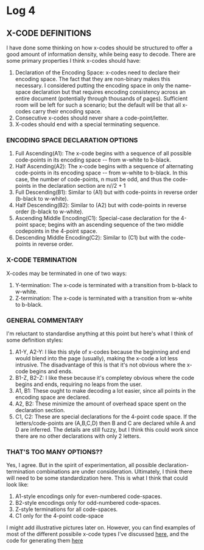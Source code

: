 # Log 4

## X-CODE DEFINITIONS

I have done some thinking on how x-codes should be structured to offer a good amount of information density, while being easy to decode. There are some primary properties I think x-codes should have:

1. Declaration of the Encoding Space: x-codes need to declare their encoding space. The fact that they are non-binary makes this necessary. I considered putting the encoding space in only the name-space declaration but that requires encoding consistency across an entire document (potentially through thousands of pages). Sufficient room will be left for such a scenario; but the default will be that all x-codes carry their encoding space.
2. Consecutive x-codes should never share a code-point/letter.
3. X-codes should end with a special terminating sequence.

### ENCODING SPACE DECLARATION OPTIONS
1. Full Ascending(A1): The x-code begins with a sequence of all possible code-points in its encoding space -- from w-white to b-black.
2. Half Ascending(A2): The x-code begins with a sequence of alternating code-points in its encoding space -- from w-white to b-black. In this case, the number of code-points, n must be odd, and thus the code-points in the declaration section are n//2 + 1
3. Full Descending(B1): Similar to (A1) but with code-points in reverse order (b-black to w-white).
4. Half Descending(B2): Similar to (A2) but with code-points in reverse order (b-black to w-white).
5. Ascending Middle Encoding(C1): Special-case declaration for the 4-point space; begins with an ascending sequence of the two middle codepoints in the 4-point space.
6. Descending Middle Encoding(C2): Similar to (C1) but with the code-points in reverse order.

### X-CODE TERMINATION
X-codes may be terminated in one of two ways: 
1. Y-termination: The x-code is terminated with a transition from b-black to w-white.
2. Z-termination: The x-code is terminated with a transition from w-white to b-black.


### GENERAL COMMENTARY
I'm reluctant to standardise anything at this point but here's what I think of some definition styles:
1. A1-Y, A2-Y: I like this style of x-codes because the beginning and end would blend into the page (usually), making the x-code a lot less intrusive. The disadvantage of this is that it's not obvious where the x-code begins and ends.
2. B1-Z, B2-Z: I like these because it's completey obvious where the code begins and ends, requiring no leaps from the user.
3. A1, B1: These ought to make decoding a lot easier, since all points in the encoding space are declared.
4. A2, B2: These minimize the amount of overhead space spent on the declaration section.
5. C1, C2: These are special declarations for the 4-point code space. If the letters/code-points are (A,B,C,D) then B and C are declared while A and D are inferred. The details are still fuzzy, but I think this could work since there are no other declarations with only 2 letters. 

### THAT'S TOO MANY OPTIONS??
Yes, I agree. But in the spirit of experimentation, all possible declaration-termination combinations are under consideration. Ultimately, I think there will need to be some standardization here. This is what I think that could look like:
1. A1-style encodings only for even-numbered code-spaces.
2. B2-style encodings only for odd-numbered code-spaces.
3. Z-style terminations for all code-spaces.
4. C1 only for the 4-point code-space


I might add illustrative pictures later on. However, you can find examples of most of the different possibile x-code types I've discussed [here](../bnw/data/sample_pages), and the code for generating them [here](../bnw/data/x_generator.py)




